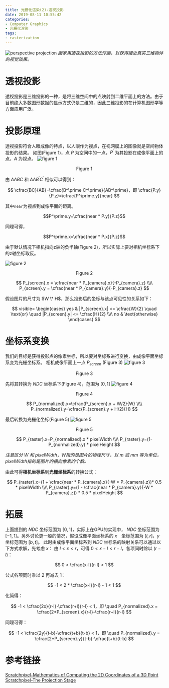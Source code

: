 ```yaml
---
title: 光栅化渲染(2)-透视投影
date: 2019-08-11 10:55:42
categories:
- Computer Graphics
- 光栅化渲染
tags:
- rasterization
---
```


![perspective projection](/perspective.png)
*画家用透视投影的方法作画，以获得接近真实三维物体的视觉效果。*
<!--more-->

# 透视投影
透视投影是三维投影的一种，是将三维空间中的点映射到二维平面上的方法。由于目前绝大多数图形数据的显示方式仍是二维的，因此三维投影的在计算机图形学等方面应用广泛。

# 投影原理
透视投影符合人眼成像的特点，以人眼作为视点，在视网膜上的图像就是空间物体投影的结果。
如图(Figure 1)，点 $P$ 为空间中的一点，$P^\prime$ 为其投影在成像平面上的点，$A$ 为视点。
![figure 1](/figure1.png)
<center>Figure 1</center>

由 $\Delta ABC$ 和 $\Delta AB^\prime C^\prime$ 相似可以得到：

$$
\cfrac{BC}{AB}=\cfrac{B^\prime C^\prime}{AB^\prime}，即 \cfrac{P.y}{P.z}=\cfrac{P^\prime.y}{near}
$$

其中``near``为视点到成像平面的距离。

$$P^\prime.y=\cfrac{near * P.y}{P.z}$$

同理可得，

$$P^\prime.x=\cfrac{near * P.x}{P.z}$$

由于默认情况下相机指向z轴的负半轴(Figure 2)，所以实际上要对相机坐标系下的z轴坐标取反。

![figure 2](/figure2.png)
<center>Figure 2</center>

$$
P_{screen}.x = \cfrac{near * P_{camera}.x}{-P_{camera}.z} \\\\
P_{screen}.y = \cfrac{near * P_{camera}.y}{-P_{camera}.z}
$$

假设图片的尺寸为 $W \* H$，那么投影后的坐标与该点可见性的关系如下：

$$
visible=
\begin{cases}
    yes & |P_{screen}.x| <= \cfrac{W}{2} \quad \text{or} \quad |P_{screen}.y| <= \cfrac{H}{2} \\\\
    no & \text{otherwise}
\end{cases}
$$

# 坐标系变换
我们的目标是获得投影点的像素坐标，所以要对坐标系进行变换，由成像平面坐标系变为光栅坐标系。
相机成像平面上一点 $P_{screen}$ (Figure 3)
![figure 3](/figure3.png)
<center>Figure 3</center>

先将其转换为 $NDC$ 坐标系下(Figure 4)，范围为 $[0, 1]$
![figure 4](/figure4.png)
<center>Figure 4</center>

$$
P_{normalized}.x=\cfrac{P_{screen}.x + W/2}{W} \\\\
P_{normalized}.y=\cfrac{P_{screen}.y + H/2}{H}
$$

最后转换为光栅化坐标(Figure 5)
![figure 5](/figure5.png)
<center>Figure 5</center>

$$
P_{raster}.x=P_{normalized}.x * pixelWidth \\\\
P_{raster}.y=(1-P_{normalized}.y) * pixelHeight
$$

*注意区分* $W$ *和* $pixelWidth$，*W指的是图片的物理尺寸，以 m 或 mm 等为单位，pixelWidth指的是图片的横向像素的个数。*

由此可得**相机坐标系**到**光栅坐标系**的转换公式：

$$
P_{raster}.x=(1 + \cfrac{near * P_{camera}.x}{-W * P_{camera}.z})* 0.5 * pixelWidth \\\\
P_{raster}.y=(1 - \cfrac{near * P_{camera}.y}{-W * P_{camera}.z}) * 0.5 * pixelHeight
$$

# 拓展
上面提到的 $NDC$ 坐标范围为 $[0, 1]$，实际上在GPU的实现中， $NDC$ 坐标范围为 $[-1, 1]$。另外讨论更一般的情况，假设成像平面坐标系的 $x$　坐标范围为 $[l, r]$，$y$ 坐标范围为 $[b, t]$。
此时由成像平面坐标系到 $NDC$ 坐标系的映射关系可以通过以下方式求解，先考虑 $x$：
由 $l<x<r$，可得 $0<x-l<r-l$，各项同时除以 $(r-l)$：

$$
0 < \cfrac{x-l}{r-l} < 1
$$

公式各项同时乘以 $2$ 再减去 $1$：

$$
-1 < 2 * \cfrac{x-l}{r-l} - 1 < 1
$$

化简得：

$$
-1 < \cfrac{2x}{r-l}-\cfrac{r+l}{r-l} < 1，即 \quad P_{normalized}.x = \cfrac{2*P_{screen}.x}{r-l}-\cfrac{r+l}{r-l}
$$

同理可得：

$$
-1 < \cfrac{2y}{t-b}-\cfrac{t+b}{t-b} < 1，即 \quad P_{normalized}.y = \cfrac{2*P_{screen}.y}{t-b}-\cfrac{t+b}{t-b}
$$

# 参考链接
[Scratchpixel-Mathematics of Computing the 2D Coordinates of a 3D Point](https://www.scratchapixel.com/lessons/3d-basic-rendering/computing-pixel-coordinates-of-3d-point/mathematics-computing-2d-coordinates-of-3d-points)
[Scratchpixel-The Projection Stage](https://www.scratchapixel.com/lessons/3d-basic-rendering/rasterization-practical-implementation/projection-stage)
